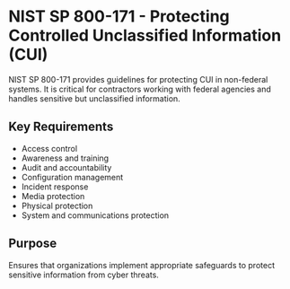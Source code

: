 # NIST SP 800-171 - Protecting Controlled Unclassified Information (CUI)

NIST SP 800-171 provides guidelines for protecting CUI in non-federal systems. It is critical for contractors working with federal agencies and handles sensitive but unclassified information.

## Key Requirements
- Access control
- Awareness and training
- Audit and accountability
- Configuration management
- Incident response
- Media protection
- Physical protection
- System and communications protection

## Purpose
Ensures that organizations implement appropriate safeguards to protect sensitive information from cyber threats.
